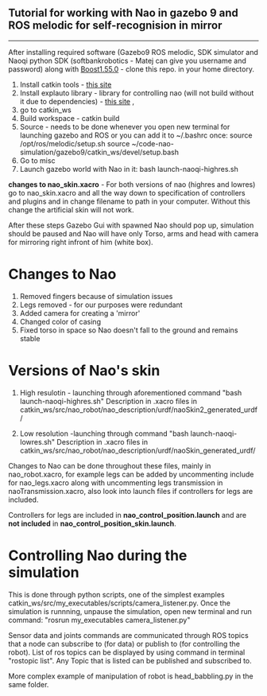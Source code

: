 Tutorial for working with Nao in gazebo 9 and ROS melodic for self-recognision in mirror
------
------
After installing required software (Gazebo9 ROS melodic, SDK simulator and Naoqi python SDK (softbankrobotics - Matej can give you username and password) along with [Boost1.55.0](https://stackoverflow.com/questions/38705150/naoqi-library-to-python-sdk-in-ubuntu) -  clone this repo. in your home directory.

1. Install catkin tools - [this site](https://catkin-tools.readthedocs.io/en/latest/installing.html)
2. Install explauto library - library for controlling nao (will not build without it due to dependencies) - [this site](http://flowersteam.github.io/explauto/installation.html) ,
3. go to catkin_ws
4. Build workspace - catkin build
5. Source - needs to be done whenever you open new terminal for launching gazebo and ROS or you can add it to ~/.bashrc once:
	source /opt/ros/melodic/setup.sh
	source ~/code-nao-simulation/gazebo9/catkin_ws/devel/setup.bash
6. Go to misc
7. Launch gazebo world with Nao in it: bash launch-naoqi-highres.sh

**changes to nao_skin.xacro** - For both versions of nao (highres and lowres) go to nao_skin.xacro and all the way down to specification of controllers and plugins and in <plugin name="contact_plugin_torso_casing" filename="/home/vojta/code-nao-simulation/gazebo9/catkin_ws/devel/lib/libcontact.so" /> change filename to path in your computer. Without this change the artificial skin will not work.

After these steps Gazebo Gui with spawned Nao should pop up, simulation should be paused and Nao will have only Torso, arms and head with camera for mirroring right infront of him (white box).

# Changes to Nao
1. Removed fingers because of simulation issues
2. Legs removed - for our purposes were redundant
3. Added camera for creating a 'mirror'
4. Changed color of casing
5. Fixed torso in space so Nao doesn't fall to the ground and remains stable

# Versions of Nao's skin
1. High resulotin - launching through aforementioned command "bash launch-naoqi-highres.sh"
	Description in .xacro files in catkin_ws/src/nao_robot/nao_description/urdf/naoSkin2_generated_urdf/
	
2. Low resolution -launching through command "bash launch-naoqi-lowres.sh"
	Description in .xacro files in catkin_ws/src/nao_robot/nao_description/urdf/naoSkin_generated_urdf/

Changes to Nao can be done throughout these files, mainly in nao_robot.xacro, for example legs can be added by uncommenting include for nao_legs.xacro along with uncommenting legs transmission in naoTransmission.xacro, also look into launch files if controllers for legs are included.

Controllers for legs are included in **nao_control_position.launch** and are **not included** in **nao_control_position_skin.launch**. 

# Controlling Nao during the simulation
This is done through python scripts, one of the simplest examples catkin_ws/src/my_executables/scripts/camera_listener.py. Once the simulation is runnning, unpause the simulation, open new terminal and run command: "rosrun my_executables camera_listener.py"   

Sensor data and joints commands are communicated through ROS topics that a node can subscribe to (for data) or publish to (for controlling the robot). List of ros topics can be displayed by using command in terminal "rostopic list". Any Topic that is listed can be published and subscribed to.

More complex example of manipulation of robot is head_babbling.py in the same folder.











